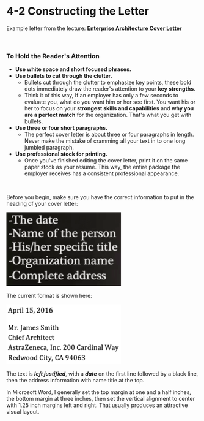 # 4-2 Constructing the Letter

Example letter from the lecture: [**Enterprise Architecture Cover Letter**](https://github.com/siyinghan/Notes/blob/master/Interviewing%20and%20Resume%20Writing%20in%20English%20(Coursera%20Specialization)/Material/Enterprise%20Architecture%20Cover%20Letter.pdf)

<br/>

### To Hold the Reader's Attention

* **Use white space and short focused phrases.**
* **Use bullets to cut through the clutter.**
  * Bullets cut through the clutter to emphasize key points, these bold dots immediately draw the reader's attention to your **key strengths**.
  * Think it of this way, If an employer has only a few seconds to evaluate you, what do you want him or her see first. You want his or her to focus on your **strongest skills and capabilities** and **why you are a perfect match** for the organization. That's what you get with bullets.
* **Use three or four short paragraphs.**
  * The perfect cover letter is about three or four paragraphs in length. Never make the mistake of cramming all your text in to one long jumbled paragraph.
* **Use professional stock for printing.**
  * Once you've finished editing the cover letter, print it on the same paper stock as your resume. This way, the entire package the employer receives has a consistent professional appearance.

<br/>

Before you begin, make sure you have the correct information to put in the heading of your cover letter:

<img src='https://github.com/siyinghan/Notes/raw/master/Interviewing%20and%20Resume%20Writing%20in%20English%20(Coursera%20Specialization)/Image/025.png' width=300px />

The current format is shown here:

<img src='https://github.com/siyinghan/Notes/raw/master/Interviewing%20and%20Resume%20Writing%20in%20English%20(Coursera%20Specialization)/Image/026.png' width=300px />

The text is ***left justified***, with a ***date*** on the first line followed by a black line, then the address information with name title at the top.

In Microsoft Word, I generally set the top margin at one and a half inches, the bottom margin at three inches, then set the vertical alignment to center with 1.25 inch margins left and right. That usually produces an attractive visual layout. 
